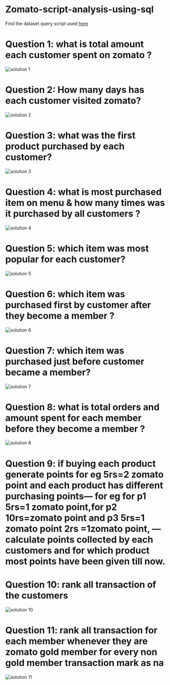 # Zomato-script-analysis-using-sql
Find the dataset query script used [here](https://github.com/sachinkumar1609/SQL-Portfolio-Projects/blob/main/SQL%20Project%20on%20Zomato%20Analytics/SQL%20Project%20on%20Zomato%20Analytics.sql)

# Question 1: what is total amount each customer spent on zomato ?
![solution 1]()

# Question 2: How many days has each customer visited zomato?
![solution 2]()

# Question 3: what was the first product purchased by each customer?
![solution 3]()

# Question 4: what is most purchased item on menu & how many times was it purchased by all customers ?
![solution 4]()

# Question 5: which item was most popular for each customer?
![solution 5]()

# Question 6: which item was purchased first by customer after they become a member ?
![solution 6]()

# Question 7: which item was purchased just before customer became a member?
![solution 7]()

# Question 8: what is total orders and amount spent for each member before they become a member ?
![solution 8]()
# Question 9: if buying each product generate points for eg 5rs=2 zomato point and each product has different purchasing points— for eg for p1 5rs=1 zomato point,for p2 10rs=zomato point and p3 5rs=1 zomato point 2rs =1zomato point, — calculate points collected by each customers and for which product most points have been given till now.

# Question 10: rank all transaction of the customers 
![solution 10]()

# Question 11: rank all transaction for each member whenever they are zomato gold member for every non gold member transaction mark as na
![solution 11]()
